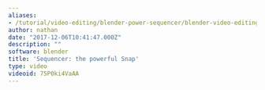 ```yaml
---
aliases:
- /tutorial/video-editing/blender-power-sequencer/blender-video-editing-tutorials/chapter/9_blender_sequencer_the_powerful_snap
author: nathan
date: "2017-12-06T10:41:47.000Z"
description: ""
software: blender
title: 'Sequencer: the powerful Snap'
type: video
videoid: 75P0ki4VaAA
---
```

